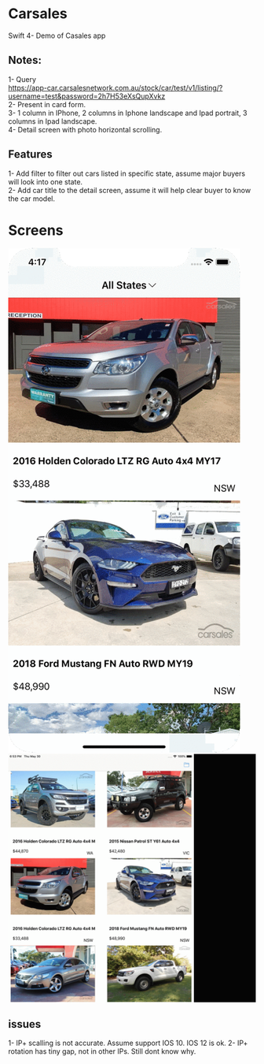 # Carsales
Swift 4- Demo of Casales app
## Notes:
1-	Query  
https://app-car.carsalesnetwork.com.au/stock/car/test/v1/listing/?username=test&password=2h7H53eXsQupXvkz <br>
2-	Present in card form.<br>
3-	1 column in IPhone, 2 columns in Iphone landscape and Ipad portrait, 3 columns in Ipad landscape.<br>
4-	Detail screen with photo horizontal scrolling.<br>

## Features 
1-	Add filter to filter out cars listed in specific state, assume major buyers will look into one state. <br>
2-	Add car title to the detail screen, assume it will help clear buyer to know the car model.<br>

# Screens
![](https://github.com/myteeNatanwit/Carsales/raw/master/ip.gif)
![](https://github.com/myteeNatanwit/Carsales/raw/master/ipad.gif)

## issues
1- IP+ scalling is not accurate. Assume support IOS 10. IOS 12 is ok.
2- IP+ rotation has tiny gap, not in other IPs. Still dont know why.
